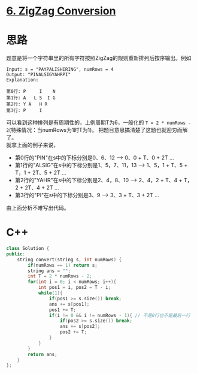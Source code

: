 # [6. ZigZag Conversion](https://leetcode.com/problems/zigzag-conversion/)
# 思路
题意是将一个字符串里的所有字符按照ZigZag的规则重新排列后按序输出。例如
```
Input: s = "PAYPALISHIRING", numRows = 4
Output: "PINALSIGYAHRPI"
Explanation:

第0行: P     I    N
第1行: A   L S  I G
第2行: Y A   H R
第3行: P     I
```
可以看到这种排列是有周期性的，上例周期T为6，一般化的 `T = 2 * numRows - 2`(特殊情况：当numRows为1时T为1)。
把题目意思搞清楚了这题也就迎刃而解了。    
就拿上面的例子来说，
* 第0行的"PIN"在s中的下标分别是0、6、12 --> 0、0 + T、0 + 2T ...
* 第1行的"ALSIG"在s中的下标分别是1、5，7、11，13 --> 1、5，1 + T、5 + T，1 + 2T、5 + 2T ...
* 第2行的"YAHR"在s中的下标分别是2、4，8、10 --> 2、4，2 + T、4 + T，2 + 2T、4 + 2T ...
* 第3行的"PI"在s中的下标分别是3、9 --> 3、3 + T、3 + 2T ...

由上面分析不难写出代码。

# C++
``` C++
class Solution {
public:
    string convert(string s, int numRows) {
        if(numRows == 1) return s;
        string ans = "";
        int T = 2 * numRows - 2;
        for(int i = 0; i < numRows; i++){
            int pos1 = i, pos2 = T - i;
            while(1){
                if(pos1 >= s.size()) break;
                ans += s[pos1];
                pos1 += T;
                if(i != 0 && i != numRows - 1){ // 不是0行也不是最后一行
                    if(pos2 >= s.size()) break;
                    ans += s[pos2];
                    pos2 += T;
                }  
            }
        }
        return ans;
    }
};
```
